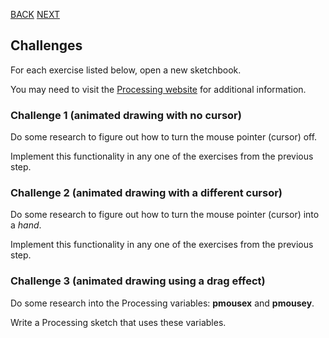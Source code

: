 [BACK](/topics/topic02/lab02/07.html) [NEXT](/topics/topic02/lab02/09.html)

## Challenges

For each exercise listed below, open a new sketchbook.

You may need to visit the [Processing website](https://processing.org/reference/) for additional information.


### Challenge 1 (animated drawing with no cursor)

Do some research to figure out how to turn the mouse pointer (cursor) off.

Implement this functionality in any one of the exercises from the previous step.


### Challenge 2 (animated drawing with a different cursor)

Do some research to figure out how to turn the mouse pointer (cursor) into a *hand*.

Implement this functionality in any one of the exercises from the previous step.


### Challenge 3 (animated drawing using a drag effect)

Do some research into the Processing variables:  **pmousex** and **pmousey**.

Write a Processing sketch that uses these variables. 

